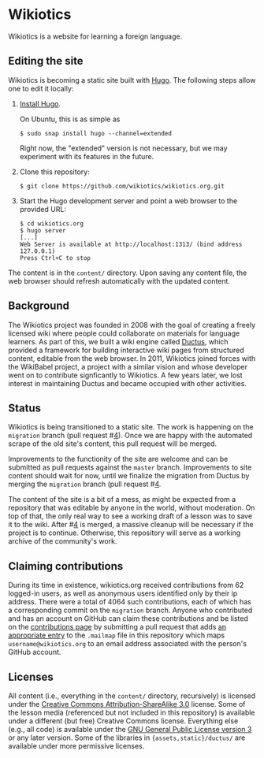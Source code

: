 # Wikiotics

Wikiotics is a website for learning a foreign language.

## Editing the site

Wikiotics is becoming a static site built with [Hugo](https://gohugo.io/).  The following steps allow one to edit it locally:

1. [Install Hugo](https://gohugo.io/getting-started/installing/).

   On Ubuntu, this is as simple as
      ```
      $ sudo snap install hugo --channel=extended
      ```

   Right now, the "extended" version is not necessary, but we may experiment with its features in the future.

2. Clone this repository:

   ```
   $ git clone https://github.com/wikiotics/wikiotics.org.git
   ```

3. Start the Hugo development server and point a web browser to the provided URL:

   ```
   $ cd wikiotics.org
   $ hugo server
   [...]
   Web Server is available at http://localhost:1313/ (bind address 127.0.0.1)
   Press Ctrl+C to stop
   ```

The content is in the `content/` directory.  Upon saving any content file, the web browser should refresh automatically with the updated content.

## Background

The Wikiotics project was founded in 2008 with the goal of creating a freely licensed wiki where people could collaborate on materials for language learners.  As part of this, we built a wiki engine called [Ductus](https://github.com/wikiotics/ductus), which provided a framework for building interactive wiki pages from structured content, editable from the web browser.  In 2011, Wikiotics joined forces with the WikiBabel project, a project with a similar vision and whose developer went on to contribute signficantly to Wikiotics.  A few years later, we lost interest in maintaining Ductus and became occupied with other activities.

## Status

Wikiotics is being transitioned to a static site.  The work is happening on the `migration` branch (pull request #[4](https://github.com/wikiotics/wikiotics.org/pull/4)).  Once we are happy with the automated scrape of the old site's content, this pull request will be merged.

Improvements to the functionity of the site are welcome and can be submitted as pull requests against the `master` branch.  Improvements to site content should wait for now, until we finalize the migration from Ductus by merging the `migration` branch (pull request #[4](https://github.com/wikiotics/wikiotics.org/pull/4).

The content of the site is a bit of a mess, as might be expected from a repository that was editable by anyone in the world, without moderation.  On top of that, the only real way to see a working draft of a lesson was to save it to the wiki.  After #[4](https://github.com/wikiotics/wikiotics.org/pull/4) is merged, a massive cleanup will be necessary if the project is to continue.  Otherwise, this repository will serve as a working archive of the community's work.

## Claiming contributions

During its time in existence, wikiotics.org received contributions from 62 logged-in users, as well as anonymous users identified only by their ip address.  There were a total of 4064 such contributions, each of which has a corresponding commit on the `migration` branch.  Anyone who contributed and has an account on GitHub can claim these contributions and be listed on the [contributions page](https://github.com/wikiotics/wikiotics.org/graphs/contributors) by submitting a pull request that adds [an appropriate entry](https://git-scm.com/docs/git-check-mailmap#_mapping_authors) to the `.mailmap` file in this repository which maps `username@wikiotics.org` to an email address associated with the person's GitHub account.

## Licenses

All content (i.e., everything in the `content/` directory, recursively) is licensed under the [Creative Commons Attribution-ShareAlike 3.0](https://creativecommons.org/licenses/by-sa/3.0/) license.  Some of the lesson media (referenced but not included in this repository) is available under a different (but free) Creative Commons license.  Everything else (e.g., all code) is available under the [GNU General Public License version 3](https://www.gnu.org/licenses/gpl-3.0.en.html) or any later version.  Some of the libraries in `{assets,static}/ductus/` are available under more permissive licenses.
